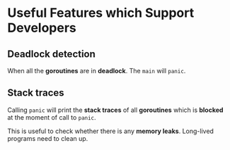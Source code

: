 # Useful Features which Support Developers

## Deadlock detection

When all the **goroutines** are in **deadlock**. The `main` will `panic`.

## Stack traces

Calling `panic` will print the **stack traces** of all **goroutines** which
is **blocked** at the moment of call to `panic`.

This is useful to check whether there is any **memory leaks**.
Long-lived programs need to clean up.
